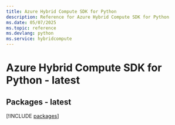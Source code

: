 ```yaml
---
title: Azure Hybrid Compute SDK for Python
description: Reference for Azure Hybrid Compute SDK for Python
ms.date: 05/07/2025
ms.topic: reference
ms.devlang: python
ms.service: hybridcompute
---
```

# Azure Hybrid Compute SDK for Python - latest
## Packages - latest
[!INCLUDE [packages](hybrid-compute-index.md)]